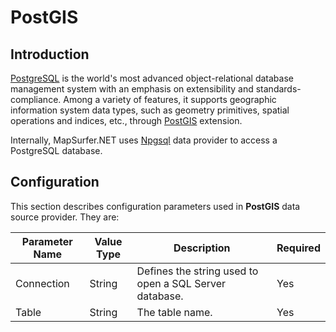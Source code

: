 # PostGIS  

## Introduction

[PostgreSQL](http://www.postgresql.org/) is the world's most advanced object-relational database management system with an emphasis on extensibility and standards-compliance. Among a variety of features, it supports geographic information system data types, such as geometry primitives, spatial operations and indices, etc., through [PostGIS](http://postgis.net/) extension.

Internally, MapSurfer.NET uses [Npgsql](http://npgsql.projects.pgfoundry.org/) data provider to access a PostgreSQL database.

## Configuration

This section describes configuration parameters used in **PostGIS** data source provider. They are:

Parameter Name | Value Type | Description | Required
------------ | ------------- | ------------- | -------------
Connection | String |  Defines the string used to open a SQL Server database. | Yes
Table | String | The table name. | Yes

